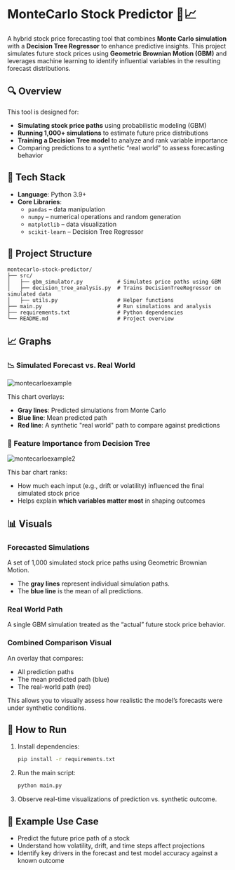 # MonteCarlo Stock Predictor 🧠📈

A hybrid stock price forecasting tool that combines **Monte Carlo simulation** with a **Decision Tree Regressor** to enhance predictive insights. This project simulates future stock prices using **Geometric Brownian Motion (GBM)** and leverages machine learning to identify influential variables in the resulting forecast distributions.

## 🔍 Overview

This tool is designed for:
- **Simulating stock price paths** using probabilistic modeling (GBM)
- **Running 1,000+ simulations** to estimate future price distributions
- **Training a Decision Tree model** to analyze and rank variable importance
- Comparing predictions to a synthetic “real world” to assess forecasting behavior

## 🧰 Tech Stack

- **Language**: Python 3.9+
- **Core Libraries**:
  - `pandas` – data manipulation
  - `numpy` – numerical operations and random generation
  - `matplotlib` – data visualization
  - `scikit-learn` – Decision Tree Regressor

## 📁 Project Structure

```
montecarlo-stock-predictor/
├── src/
│   ├── gbm_simulator.py           # Simulates price paths using GBM
│   ├── decision_tree_analysis.py  # Trains DecisionTreeRegressor on simulated data
│   ├── utils.py                   # Helper functions
├── main.py                        # Run simulations and analysis
├── requirements.txt               # Python dependencies
└── README.md                      # Project overview
```

## 📈 Graphs

### 📉 Simulated Forecast vs. Real World
![montecarloexample](https://github.com/user-attachments/assets/c0f69ad1-7ab1-4da3-8b37-c40b616fb3a5)   

This chart overlays:
- **Gray lines**: Predicted simulations from Monte Carlo
- **Blue line**: Mean predicted path
- **Red line**: A synthetic "real world" path to compare against predictions

### 🌲 Feature Importance from Decision Tree
![montecarloexample2](https://github.com/user-attachments/assets/88125f37-43b6-43ef-abc1-4f1a6c6b0591)   

This bar chart ranks:
- How much each input (e.g., drift or volatility) influenced the final simulated stock price
- Helps explain **which variables matter most** in shaping outcomes

## 📊 Visuals

### Forecasted Simulations
A set of 1,000 simulated stock price paths using Geometric Brownian Motion.
- The **gray lines** represent individual simulation paths.
- The **blue line** is the mean of all predictions.

### Real World Path
A single GBM simulation treated as the “actual” future stock price behavior.

### Combined Comparison Visual
An overlay that compares:
- All prediction paths
- The mean predicted path (blue)
- The real-world path (red)

This allows you to visually assess how realistic the model’s forecasts were under synthetic conditions.

## 🚀 How to Run

1. Install dependencies:
   ```bash
   pip install -r requirements.txt
   ```

2. Run the main script:
   ```bash
   python main.py
   ```

3. Observe real-time visualizations of prediction vs. synthetic outcome.

## 🧪 Example Use Case

- Predict the future price path of a stock
- Understand how volatility, drift, and time steps affect projections
- Identify key drivers in the forecast and test model accuracy against a known outcome
